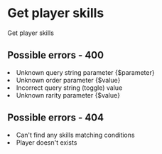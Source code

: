 # Get player skills

<highlight>Get player skills</highlight>

<include from="notes.md" element-id="urlVariable"/>
<include from="notes.md" element-id="session"/>

<api-endpoint openapi-path="./../../data.yaml" endpoint="/skills/{$username}" method="GET">
    <response type="200">
		<sample src="skills/getSkills.json"/>
	</response>
    <response type="400">
		<sample src="error.json"/>
	</response>
	<response type="404">
		<sample src="error.json"/>
	</response>
</api-endpoint>

## Possible errors - 400
<list>
	<li>Unknown query string parameter <format color="BlueViolet">{$parameter}</format></li>
	<li>Unknown order parameter <format color="BlueViolet">{$value}</format></li>
	<li>Incorrect query string (toggle) value</li>
	<li>Unknown rarity parameter <format color="BlueViolet">{$value}</format></li>
</list>

## Possible errors - 404
<list>
	<li>Can't find any skills matching conditions</li>
	<li>Player doesn't exists</li>
</list>